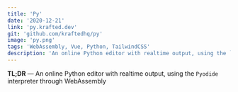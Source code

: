 ```yaml
---
title: 'Py'
date: '2020-12-21'
link: 'py.krafted.dev'
git: 'github.com/kraftedhq/py'
image: 'py.png'
tags: 'WebAssembly, Vue, Python, TailwindCSS'
description: 'An online Python editor with realtime output, using the `Pyodide` interpreter through WebAssembly'
---
```


**TL;DR** — An online Python editor with realtime output, using the `Pyodide` interpreter through WebAssembly
